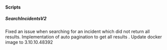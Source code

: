 
#### Scripts

##### SearchIncidentsV2
Fixed an issue when searching for an incident which did not return all results. Implementation of auto pagination to get all results .
Update docker image to 3.10.10.48392
